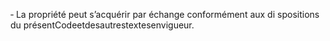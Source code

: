 ‐ La propriété peut s’acquérir par échange conformément aux di spositions du présentCodeetdesautrestextesenvigueur.